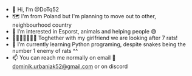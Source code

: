 - 👋 Hi, I’m @DoTq52 
- :world_map: I'm from Poland but I'm planning to move out to other, neighbourhood country
- 👀 I’m interested in Esporst, animals and helping people :sweat_smile:
- :rat::rat::rat::rat::rat::rat::rat: Toghether with my girlfriend we are looking after 7 rats!
- 🌱 I’m currently learning Python programing, despite snakes being the number 1 enemy of rats ^^
- 📫 You can reach me normally on email :bow_and_arrow: dominik.urbaniak52@gmail.com or on discord

<!---
DoTq52/DoTq52 is a ✨ special ✨ repository because its `README.md` (this file) appears on your GitHub profile.
You can click the Preview link to take a look at your changes.
--->
